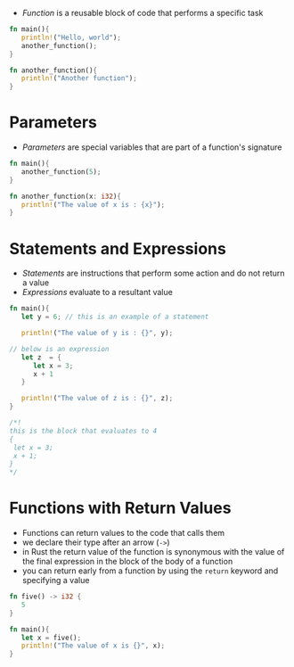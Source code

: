 - *Function* is a reusable block of code that performs a specific task
```rust
fn main(){
   println!("Hello, world");
   another_function();
}

fn another_function(){
   println!("Another function");
}
```

# Parameters
- *Parameters* are special variables that are part of a function's signature
```rust 
fn main(){
   another_function(5);
}

fn another_function(x: i32){
   println!("The value of x is : {x}");
}
```

# Statements and Expressions
- *Statements* are instructions that perform some action and do not return a value
- *Expressions* evaluate to a resultant value
```rust
fn main(){
   let y = 6; // this is an example of a statement

   println!("The value of y is : {}", y);

// below is an expression
   let z  = {
	  let x = 3;
	  x + 1 
   }

   println!("The value of z is : {}", z);
}

/*!
this is the block that evaluates to 4
{
 let x = 3;
 x + 1; 
}
*/
```

# Functions with Return Values

- Functions can return values to the code that calls them
- we declare their type after an arrow (`->`)
- in Rust the return value of the function is synonymous with the value of the final expression in the block of the body of a function
- you can return early from a function by using the `return` keyword and specifying a value
```rust
fn five() -> i32 {
   5
}

fn main(){
   let x = five();
   println!("The value of x is {}", x);
}
```